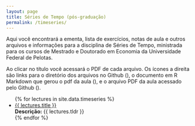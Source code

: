 ```yaml
---
layout: page
title: Séries de Tempo (pós-graduação)
permalink: /timeseries/
---
```


Aqui você encontrará a ementa, lista de exercícios, notas de aula e outros arquivos e informações para a disciplina de Séries de Tempo, ministrada para os cursos de Mestrado e Doutorado em Economia da Universidade Federal de Pelotas.

Ao clicar no título você acessará o PDF de cada arquivo. Os ícones a direita são links para o diretório dos arquivos no Github (<i class="fab fa-github"></i>), o documento em R Markdown que gerou o pdf da aula (<i class="fab fa-r-project"></i>), e o arquivo PDF da aula acessado pelo Github (<i class="fas fa-file-pdf"></i>).

<ul id="archive">
{% for lectures in site.data.timeseries %}
      <li class="archiveposturl">
        <span><a href="{{ site.url }}/{{ lectures.dirname }}/{{ lectures.filename }}.pdf">{{ lectures.title }}</a></span><br>
<span class = "postlower">
<strong>Descrição:</strong> {{ lectures.tldr }}</span>
<strong style="font-size:100%; font-family: 'Titillium Web', sans-serif; float:right; padding-right: .5em">
	<a href="https://github.com/{{ site.githubdir}}/tree/master/{{ lectures.dirname }}"><i class="fab fa-github"></i></a>&nbsp;&nbsp;
<a href="https://github.com/{{ site.githubdir}}/tree/master/{{ lectures.dirname }}/{{ lectures.filename}}.Rmd"><i class="fab fa-r-project"></i></a>&nbsp;&nbsp;
<a href="https://github.com/{{ site.githubdir}}/blob/master/{{ lectures.dirname }}/{{ lectures.filename}}.pdf"><i class="fas fa-file-pdf"></i></a>
</strong> 
      </li>
{% endfor %}
</ul>

